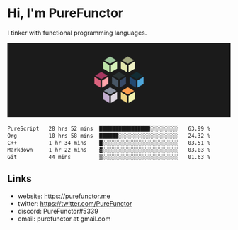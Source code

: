 # Hi, I'm PureFunctor

I tinker with functional programming languages.

![Vitriol Header](./vitriol.png)

<!--START_SECTION:waka-->
```text
PureScript   28 hrs 52 mins  ████████████████░░░░░░░░░   63.99 % 
Org          10 hrs 58 mins  ██████░░░░░░░░░░░░░░░░░░░   24.32 % 
C++          1 hr 34 mins    █░░░░░░░░░░░░░░░░░░░░░░░░   03.51 % 
Markdown     1 hr 22 mins    ▓░░░░░░░░░░░░░░░░░░░░░░░░   03.03 % 
Git          44 mins         ▒░░░░░░░░░░░░░░░░░░░░░░░░   01.63 % 
```
<!--END_SECTION:waka-->

## Links
+ website: https://purefunctor.me
+ twitter: https://twitter.com/PureFunctor
+ discord: PureFunctor#5339
+ email: purefunctor at gmail.com
